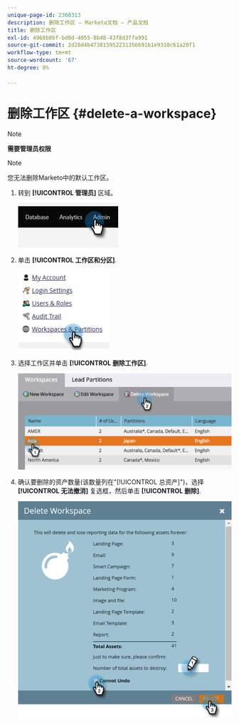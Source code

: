 ```yaml
---
unique-page-id: 2360313
description: 删除工作区 — Marketo文档 — 产品文档
title: 删除工作区
exl-id: 4968b8bf-bd0d-4055-8b48-43f8d3ffa991
source-git-commit: 2d28d4b473815952231356691b1e9310c61a20f1
workflow-type: tm+mt
source-wordcount: '67'
ht-degree: 0%

---
```


# 删除工作区 {#delete-a-workspace}

>[!NOTE]
>
>**需要管理员权限**

>[!NOTE]
>
>您无法删除Marketo中的默认工作区。

1. 转到 **[!UICONTROL 管理员]** 区域。

   ![](assets/delete-a-workspace-1.png)

1. 单击 **[!UICONTROL 工作区和分区]**.

   ![](assets/delete-a-workspace-2.png)

1. 选择工作区并单击 **[!UICONTROL 删除工作区]**.

   ![](assets/delete-a-workspace-3.png)

1. 确认要删除的资产数量(该数量列在&quot;[!UICONTROL 总资产]&quot;)，选择 **[!UICONTROL 无法撤消]** 复选框，然后单击 **[!UICONTROL 删除]**.

   ![](assets/delete-a-workspace-4.png)
